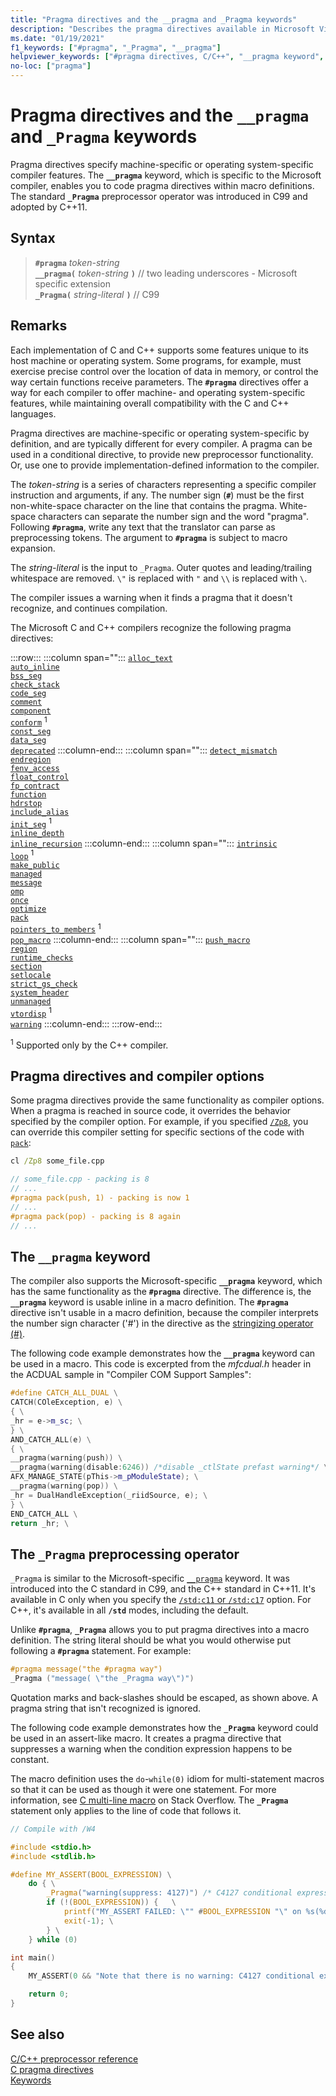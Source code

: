 ```yaml
---
title: "Pragma directives and the __pragma and _Pragma keywords"
description: "Describes the pragma directives available in Microsoft Visual C and C++ (MSVC)"
ms.date: "01/19/2021"
f1_keywords: ["#pragma", "_Pragma", "__pragma"]
helpviewer_keywords: ["#pragma directives, C/C++", "__pragma keyword", "_Pragma keyword", "pragma directives, C/C++", "pragmas, C/C++", "preprocessor", "pragmas", "preprocessor, pragmas", "pragma directives (#pragma)"]
no-loc: ["pragma"]
---
```

# Pragma directives and the `__pragma` and `_Pragma` keywords

Pragma directives specify machine-specific or operating system-specific compiler features. The **`__pragma`** keyword, which is specific to the Microsoft compiler, enables you to code pragma directives within macro definitions. The standard **`_Pragma`** preprocessor operator was introduced in C99 and adopted by C++11.

## Syntax

> **`#pragma`** *token-string*\
> **`__pragma(`** *token-string* **`)`** // two leading underscores - Microsoft specific extension\
> **`_Pragma(`** *string-literal* **`)`** // C99

## Remarks

Each implementation of C and C++ supports some features unique to its host machine or operating system. Some programs, for example, must exercise precise control over the location of data in memory, or control the way certain functions receive parameters. The **`#pragma`** directives offer a way for each compiler to offer machine- and operating system-specific features, while maintaining overall compatibility with the C and C++ languages.

Pragma directives are machine-specific or operating system-specific by definition, and are typically different for every compiler. A pragma can be used in a conditional directive, to provide new preprocessor functionality. Or, use one to provide implementation-defined information to the compiler.

The *token-string* is a series of characters representing a specific compiler instruction and arguments, if any. The number sign (**`#`**) must be the first non-white-space character on the line that contains the pragma. White-space characters can separate the number sign and the word "pragma". Following **`#pragma`**, write any text that the translator can parse as preprocessing tokens. The argument to **`#pragma`** is subject to macro expansion.

The *string-literal* is the input to `_Pragma`. Outer quotes and leading/trailing whitespace are removed. `\"` is replaced with `"` and `\\` is replaced with `\`.

The compiler issues a warning when it finds a pragma that it doesn't recognize, and continues compilation.

The Microsoft C and C++ compilers recognize the following pragma directives:

:::row:::
   :::column span="":::
      [`alloc_text`](../preprocessor/alloc-text.md)\
      [`auto_inline`](../preprocessor/auto-inline.md)\
      [`bss_seg`](../preprocessor/bss-seg.md)\
      [`check_stack`](../preprocessor/check-stack.md)\
      [`code_seg`](../preprocessor/code-seg.md)\
      [`comment`](../preprocessor/comment-c-cpp.md)\
      [`component`](../preprocessor/component.md)\
      [`conform`](../preprocessor/conform.md) <sup>1</sup>\
      [`const_seg`](../preprocessor/const-seg.md)\
      [`data_seg`](../preprocessor/data-seg.md)\
      [`deprecated`](../preprocessor/deprecated-c-cpp.md)
   :::column-end:::
   :::column span="":::
      [`detect_mismatch`](../preprocessor/detect-mismatch.md)\
      [`endregion`](../preprocessor/region-endregion.md)\
      [`fenv_access`](../preprocessor/fenv-access.md)\
      [`float_control`](../preprocessor/float-control.md)\
      [`fp_contract`](../preprocessor/fp-contract.md)\
      [`function`](../preprocessor/function-c-cpp.md)\
      [`hdrstop`](../preprocessor/hdrstop.md)\
      [`include_alias`](../preprocessor/include-alias.md)\
      [`init_seg`](../preprocessor/init-seg.md) <sup>1</sup>\
      [`inline_depth`](../preprocessor/inline-depth.md)\
      [`inline_recursion`](../preprocessor/inline-recursion.md)
   :::column-end:::
   :::column span="":::
      [`intrinsic`](../preprocessor/intrinsic.md)\
      [`loop`](../preprocessor/loop.md) <sup>1</sup>\
      [`make_public`](../preprocessor/make-public.md)\
      [`managed`](../preprocessor/managed-unmanaged.md)\
      [`message`](../preprocessor/message.md)\
      [`omp`](../preprocessor/omp.md)\
      [`once`](../preprocessor/once.md)\
      [`optimize`](../preprocessor/optimize.md)\
      [`pack`](../preprocessor/pack.md)\
      [`pointers_to_members`](../preprocessor/pointers-to-members.md) <sup>1</sup>\
      [`pop_macro`](../preprocessor/pop-macro.md)
   :::column-end:::
   :::column span="":::
      [`push_macro`](../preprocessor/push-macro.md)\
      [`region`](../preprocessor/region-endregion.md)\
      [`runtime_checks`](../preprocessor/runtime-checks.md)\
      [`section`](../preprocessor/section.md)\
      [`setlocale`](../preprocessor/setlocale.md)\
      [`strict_gs_check`](../preprocessor/strict-gs-check.md)\
      [`system_header`](../preprocessor/system-header-pragma.md)\
      [`unmanaged`](../preprocessor/managed-unmanaged.md)\
      [`vtordisp`](../preprocessor/vtordisp.md) <sup>1</sup>\
      [`warning`](../preprocessor/warning.md)
   :::column-end:::
:::row-end:::

<sup>1</sup> Supported only by the C++ compiler.

## Pragma directives and compiler options

Some pragma directives provide the same functionality as compiler options. When a pragma is reached in source code, it overrides the behavior specified by the compiler option. For example, if you specified [`/Zp8`](../build/reference/zp-struct-member-alignment.md), you can override this compiler setting for specific sections of the code with [`pack`](../preprocessor/pack.md):

```cmd
cl /Zp8 some_file.cpp
```

```cpp
// some_file.cpp - packing is 8
// ...
#pragma pack(push, 1) - packing is now 1
// ...
#pragma pack(pop) - packing is 8 again
// ...
```

## <a name="the-pragma-keyword"></a> The `__pragma` keyword

The compiler also supports the Microsoft-specific **`__pragma`** keyword, which has the same functionality as the **`#pragma`** directive. The difference is, the **`__pragma`** keyword is usable inline in a macro definition. The **`#pragma`** directive isn't usable in a macro definition, because the compiler interprets the number sign character ('#') in the directive as the [stringizing operator (#)](../preprocessor/stringizing-operator-hash.md).

The following code example demonstrates how the **`__pragma`** keyword can be used in a macro. This code is excerpted from the *mfcdual.h* header in the ACDUAL sample in "Compiler COM Support Samples":

```cpp
#define CATCH_ALL_DUAL \
CATCH(COleException, e) \
{ \
_hr = e->m_sc; \
} \
AND_CATCH_ALL(e) \
{ \
__pragma(warning(push)) \
__pragma(warning(disable:6246)) /*disable _ctlState prefast warning*/ \
AFX_MANAGE_STATE(pThis->m_pModuleState); \
__pragma(warning(pop)) \
_hr = DualHandleException(_riidSource, e); \
} \
END_CATCH_ALL \
return _hr; \
```

## <a name="the-pragma-preprocessing-operator"></a> The `_Pragma` preprocessing operator

`_Pragma` is similar to the Microsoft-specific [`__pragma`](#the-pragma-keyword) keyword. It was introduced into the C standard in C99, and the C++ standard in C++11. It's available in C only when you specify the [`/std:c11` or `/std:c17`](../build/reference/std-specify-language-standard-version.md) option. For C++, it's available in all **`/std`** modes, including the default.

Unlike **`#pragma`**, **`_Pragma`** allows you to put pragma directives into a macro definition. The string literal should be what you would otherwise put following a **`#pragma`** statement. For example:

```c
#pragma message("the #pragma way")
_Pragma ("message( \"the _Pragma way\")") 
```

Quotation marks and back-slashes should be escaped, as shown above. A pragma string that isn't recognized is ignored.

The following code example demonstrates how the **`_Pragma`** keyword could be used in an assert-like macro. It creates a pragma directive that suppresses a warning when the condition expression happens to be constant.

The macro definition uses the `do`-`while(0)` idiom for multi-statement macros so that it can be used as though it were one statement. For more information, see [C multi-line macro](https://stackoverflow.com/questions/1067226/c-multi-line-macro-do-while0-vs-scope-block) on Stack Overflow. The **`_Pragma`** statement only applies to the line of code that follows it.

```C
// Compile with /W4

#include <stdio.h>
#include <stdlib.h>

#define MY_ASSERT(BOOL_EXPRESSION) \
    do { \
        _Pragma("warning(suppress: 4127)") /* C4127 conditional expression is constant */  \
        if (!(BOOL_EXPRESSION)) {   \
            printf("MY_ASSERT FAILED: \"" #BOOL_EXPRESSION "\" on %s(%d)", __FILE__, __LINE__); \
            exit(-1); \
        } \
    } while (0)

int main()
{
    MY_ASSERT(0 && "Note that there is no warning: C4127 conditional expression is constant");

    return 0;
}
```

## See also

[C/C++ preprocessor reference](../preprocessor/c-cpp-preprocessor-reference.md)\
[C pragma directives](../c-language/c-pragmas.md)\
[Keywords](../cpp/keywords-cpp.md)
